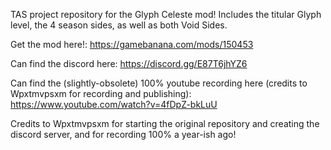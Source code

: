 TAS project repository for the Glyph Celeste mod! Includes the titular Glyph level, the 4 season sides, as well as both Void Sides.

Get the mod here!: https://gamebanana.com/mods/150453

Can find the discord here: https://discord.gg/E87T6jhYZ6

Can find the (slightly-obsolete) 100% youtube recording here (credits to Wpxtmvpsxm for recording and publishing): https://www.youtube.com/watch?v=4fDpZ-bkLuU

Credits to Wpxtmvpsxm for starting the original repository and creating the discord server, and for recording 100% a year-ish ago!
